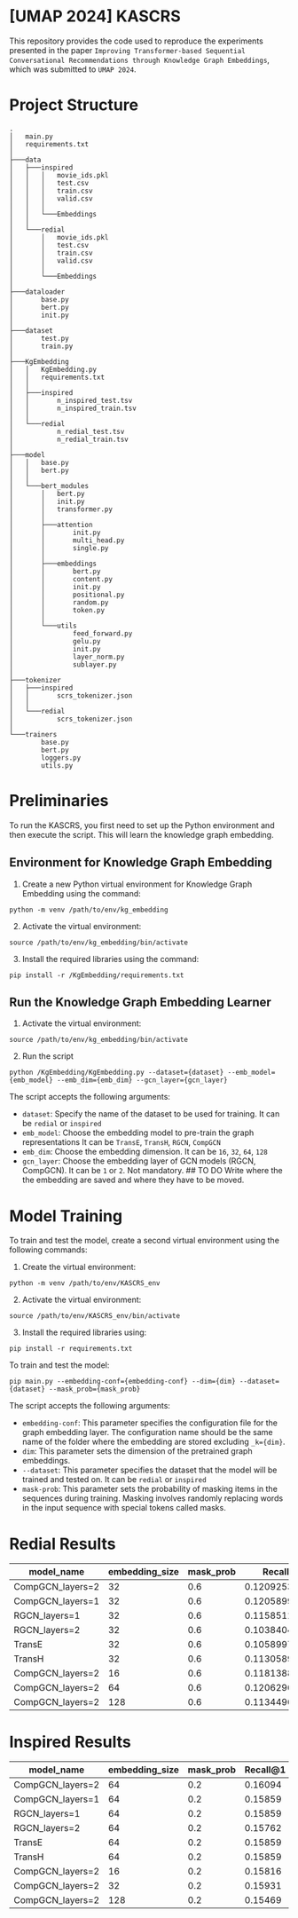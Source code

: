 # \[UMAP 2024\] KASCRS

This repository provides the code used to reproduce the experiments
presented in the paper
`Improving Transformer-based Sequential Conversational Recommendations through Knowledge Graph Embeddings`,
which was submitted to `UMAP 2024`.

# Project Structure

``` {bash}
.
│   main.py
│   requirements.txt
│
├───data
│   ├───inspired
│   │   │   movie_ids.pkl
│   │   │   test.csv
│   │   │   train.csv
│   │   │   valid.csv
│   │   │
│   │   └───Embeddings
│   │
│   └───redial
│       │   movie_ids.pkl
│       │   test.csv
│       │   train.csv
│       │   valid.csv
│       │
│       └───Embeddings
│
├───dataloader
│       base.py
│       bert.py
│       init.py
│
├───dataset
│       test.py
│       train.py
│
├───KgEmbedding
│   │   KgEmbedding.py
│   │   requirements.txt
│   │
│   ├───inspired
│   │       n_inspired_test.tsv
│   │       n_inspired_train.tsv
│   │
│   └───redial
│           n_redial_test.tsv
│           n_redial_train.tsv
│
├───model
│   │   base.py
│   │   bert.py
│   │
│   └───bert_modules
│       │   bert.py
│       │   init.py
│       │   transformer.py
│       │
│       ├───attention
│       │       init.py
│       │       multi_head.py
│       │       single.py
│       │
│       ├───embeddings
│       │       bert.py
│       │       content.py
│       │       init.py
│       │       positional.py
│       │       random.py
│       │       token.py
│       │
│       └───utils
│               feed_forward.py
│               gelu.py
│               init.py
│               layer_norm.py
│               sublayer.py
│
├───tokenizer
│   ├───inspired
│   │       scrs_tokenizer.json
│   │
│   └───redial
│           scrs_tokenizer.json
│
└───trainers
        base.py
        bert.py
        loggers.py
        utils.py
```

# Preliminaries

To run the KASCRS, you first need to set up the Python environment and
then execute the script. This will learn the knowledge graph embedding.

## Environment for Knowledge Graph Embedding

1.  Create a new Python virtual environment for Knowledge Graph
    Embedding using the command:

``` {bash}
python -m venv /path/to/env/kg_embedding
```

2.  Activate the virtual environment:

``` {bash}
source /path/to/env/kg_embedding/bin/activate
```

3.  Install the required libraries using the command:

``` {bash}
pip install -r /KgEmbedding/requirements.txt
```

## Run the Knowledge Graph Embedding Learner

1.  Activate the virtual environment:

``` {bash}
source /path/to/env/kg_embedding/bin/activate
```

2.  Run the script

``` {bash}
python /KgEmbedding/KgEmbedding.py --dataset={dataset} --emb_model={emb_model} --emb_dim={emb_dim} --gcn_layer={gcn_layer}
```

The script accepts the following arguments:

- `dataset`: Specify the name of the dataset to be used for training. It
  can be `redial` or `inspired`
- `emb_model`: Choose the embedding model to pre-train the graph
  representations It can be `TransE`, `TransH`, `RGCN`, `CompGCN`
- `emb_dim`: Choose the embedding dimension. It can be `16`, `32`, `64`,
  `128`
- `gcn_layer`: Choose the embedding layer of GCN models (RGCN, CompGCN).
  It can be `1` or `2`. Not mandatory. \## TO DO Write where the the
  embedding are saved and where they have to be moved.

# Model Training

To train and test the model, create a second virtual environment using
the following commands:

1.  Create the virtual environment:

``` {bash}
python -m venv /path/to/env/KASCRS_env
```

2.  Activate the virtual environment:

``` {bash}
source /path/to/env/KASCRS_env/bin/activate
```

3.  Install the required libraries using:

``` {bash}
pip install -r requirements.txt
```

To train and test the model:

``` {bash}
pip main.py --embedding-conf={embedding-conf} --dim={dim} --dataset={dataset} --mask_prob={mask_prob}
```

The script accepts the following arguments:

- `embedding-conf`: This parameter specifies the configuration file for
  the graph embedding layer. The configuration name should be the same
  name of the folder where the embedding are stored excluding
  `_k={dim}`.
- `dim`: This parameter sets the dimension of the pretrained graph
  embeddings.
- `--dataset`: This parameter specifies the dataset that the model will
  be trained and tested on. It can be `redial` or `inspired`
- `mask-prob`: This parameter sets the probability of masking items in
  the sequences during training. Masking involves randomly replacing
  words in the input sequence with special tokens called masks.

# Redial Results

| model_name       | embedding_size | mask_prob | Recall@1       | Recall@10      | Recall@50      | weight_decay | dropout |
|------------------|----------------|-----------|----------------|----------------|----------------|--------------|---------|
| CompGCN_layers=2 | 32             | 0.6       | 0.120925377123 | 0.409154431894 | 0.759361531585 | 5.00         | 0.5     |
| CompGCN_layers=1 | 32             | 0.6       | 0.120589978304 | 0.400284415413 | 0.745676117979 | 5.00         | 0.5     |
| RGCN_layers=1    | 32             | 0.6       | 0.115851154178 | 0.407927275000 | 0.726942160000 | 5.00         | 0.5     |
| RGCN_layers=2    | 32             | 0.6       | 0.103840450000 | 0.402694216000 | 0.713700000000 | 5.00         | 0.5     |
| TransE           | 32             | 0.6       | 0.105899783038 | 0.402844154127 | 0.716761179789 | 5.00         | 0.5     |
| TransH           | 32             | 0.6       | 0.113058997830 | 0.405284415413 | 0.746761179789 | 5.00         | 0.5     |
| CompGCN_layers=2 | 16             | 0.6       | 0.118138806429 | 0.405441809446 | 0.726580179110 | 5.00         | 0.5     |
| CompGCN_layers=2 | 64             | 0.6       | 0.120629647087 | 0.403732825071 | 0.743528083563 | 5.00         | 0.5     |
| CompGCN_layers=2 | 128            | 0.6       | 0.113449622877 | 0.395726697519 | 0.768100079149 | 5.00         | 0.5     |

# Inspired Results

| model_name       | embedding_size | mask_prob | Recall@1 | Recall@10 | Recall@50 | weight_decay | dropout | lr     |
|------------------|----------------|-----------|----------|-----------|-----------|--------------|---------|--------|
| CompGCN_layers=2 | 64             | 0.2       | 0.16094  | 0.44805   | 0.64766   | 2            | 0.3     | 0.0005 |
| CompGCN_layers=1 | 64             | 0.2       | 0.15859  | 0.42031   | 0.64805   | 2            | 0.3     | 0.0005 |
| RGCN_layers=1    | 64             | 0.2       | 0.15859  | 0.38633   | 0.64609   | 2            | 0.3     | 0.0005 |
| RGCN_layers=2    | 64             | 0.2       | 0.15762  | 0.42031   | 0.65195   | 2            | 0.3     | 0.0005 |
| TransE           | 64             | 0.2       | 0.15859  | 0.42031   | 0.64414   | 2            | 0.3     | 0.0005 |
| TransH           | 64             | 0.2       | 0.15859  | 0.42031   | 0.64414   | 2            | 0.3     | 0.0005 |
| CompGCN_layers=2 | 16             | 0.2       | 0.15816  | 0.39179   | 0.61787   | 2            | 0.3     | 0.0005 |
| CompGCN_layers=2 | 32             | 0.2       | 0.15931  | 0.39375   | 0.62611   | 2            | 0.3     | 0.0005 |
| CompGCN_layers=2 | 128            | 0.2       | 0.15469  | 0.40586   | 0.65781   | 2            | 0.3     | 0.0005 |
